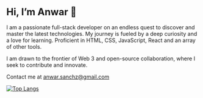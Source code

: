 <h1 style=font-size:25px>Hi, I’m Anwar 👋</h1> 
        
I am a passionate full-stack developer on an endless quest to discover and master the latest technologies. 
My journey is fueled by a deep curiosity and a love for learning.
Proficient in HTML, CSS, JavaScript, React and an array of other tools.

I am drawn to the frontier of Web 3 and open-source collaboration, where I seek to contribute and innovate.

Contact me at anwar.sanchz@gmail.com

[![Top Langs](https://github-readme-stats.vercel.app/api/top-langs/?username=zleypner&layout=donut)](https://github.com/anuraghazra/github-readme-stats)

<!--  [![GitHub Streak](https://streak-stats.demolab.com/?user=zleypner&currStreakNum=2FD3EB&fire=pink&sideLabels=F00&date_format=[Y.]n.j)](https://git.io/streak-stats) -->
<!-- ![](https://komarev.com/ghpvc/?username=your-github-zleypner&label=PROFILE+VIEWS) -->
